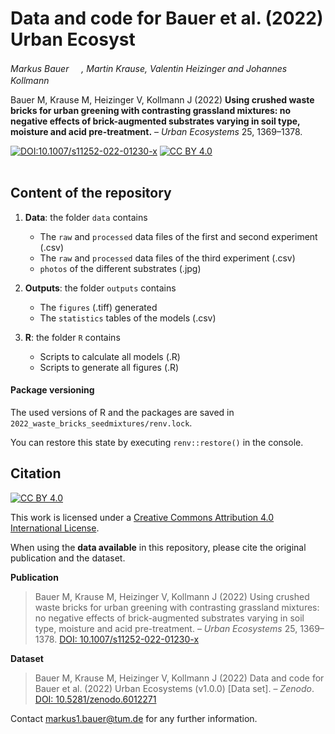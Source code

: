 # Data and code for Bauer et al. (2022) Urban Ecosyst

_Markus Bauer <a href="https://orcid.org/0000-0001-5372-4174"><img src="https://info.orcid.org/wp-content/uploads/2019/11/orcid_16x16.png" width="16" height = "16"></a>, Martin Krause, Valentin Heizinger and Johannes Kollmann <a href="https://orcid.org/0000-0002-4990-3636"><img src="https://info.orcid.org/wp-content/uploads/2019/11/orcid_16x16.png" width="16" height = "16"></a>_  

Bauer M, Krause M, Heizinger V, Kollmann J (2022) __Using crushed waste bricks for urban greening with contrasting grassland mixtures: no negative effects of brick-augmented substrates varying in soil type, moisture and acid pre-treatment.__ &ndash; _Urban Ecosystems_ 25, 1369&ndash;1378.

[![DOI:10.1007/s11252-022-01230-x](https://zenodo.org/badge/doi/10.1007/s11252-022-01230-x.svg)](https://doi.org/10.1007/s11252-022-01230-x)
[![CC BY 4.0][cc-by-shield]][cc-by]
<br>
<br>
## Content of the repository

1. __Data__: the folder `data` contains  
    * The `raw` and `processed` data files of the first and second experiment (.csv) 
    * The `raw` and `processed` data files of the third experiment (.csv) 
    * `photos` of the different substrates (.jpg)
    
3. __Outputs__: the folder `outputs` contains  
    * The `figures` (.tiff) generated
    * The `statistics` tables of the models (.csv)
    
4. __R__: the folder `R` contains  
    * Scripts to calculate all models (.R)
    * Scripts to generate all figures (.R)

#### Package versioning

The used versions of R and the packages are saved in `2022_waste_bricks_seedmixtures/renv.lock`.

You can restore this state by executing `renv::restore()` in the console.

## Citation

[![CC BY 4.0][cc-by-shield]][cc-by]

This work is licensed under a
[Creative Commons Attribution 4.0 International License][cc-by].

[cc-by]: http://creativecommons.org/licenses/by/4.0/
[cc-by-shield]: https://img.shields.io/badge/License-CC%20BY%204.0-lightgrey.svg

When using the __data available__ in this repository, please cite the original publication and the dataset.  

**Publication**

> Bauer M, Krause M, Heizinger V, Kollmann J (2022) Using crushed waste bricks for urban greening with contrasting grassland mixtures: no negative effects of brick-augmented substrates varying in soil type, moisture and acid pre-treatment. &ndash; _Urban Ecosystems_ 25, 1369&ndash;1378. [DOI: 10.1007/s11252-022-01230-x](https://doi.org/10.1007/s11252-022-01230-x)

__Dataset__

> Bauer M, Krause M, Heizinger V, Kollmann J (2022) Data and code for Bauer et al. (2022) Urban Ecosystems (v1.0.0) [Data set]. &ndash; *Zenodo*. [DOI: 10.5281/zenodo.6012271](https://doi.org/10.5281/zenodo.6012271)

Contact markus1.bauer@tum.de for any further information.  
